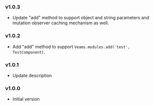 ### v1.0.3
- Update "add" method to support object and string parameters and mutation observer caching mechanism as well.

### v1.0.2
- Add "add" method to support `Veams.modules.add('test', TestComponent)`.

### v1.0.1
- Update description

### v1.0.0
- Initial version